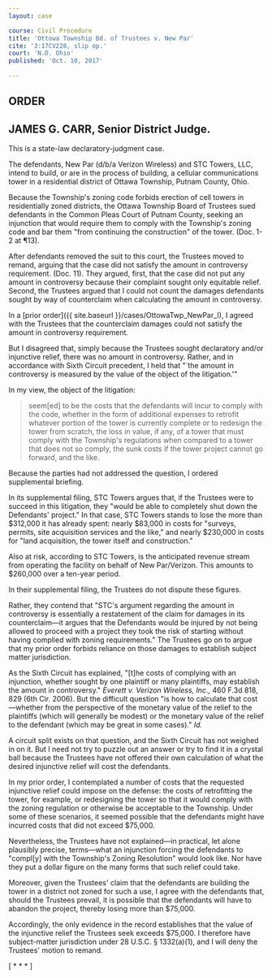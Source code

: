 ```yaml
---
layout: case

course: Civil Procedure 
title: 'Ottowa Township Bd. of Trustees v. New Par'
cite: '3:17CV228, slip op.'
court: 'N.D. Ohio'
published: 'Oct. 10, 2017'
    
---
```


## ORDER

## JAMES G. CARR, Senior District Judge.

This is a state-law declaratory-judgment case.

The defendants, New Par (d/b/a Verizon Wireless) and STC Towers, LLC, intend to build, or are in the process of building, a cellular communications tower in a residential district of Ottawa Township, Putnam County, Ohio.

Because the Township's zoning code forbids erection of cell towers in residentially zoned districts, the Ottawa Township Board of Trustees sued defendants in the Common Pleas Court of Putnam County, seeking an injunction that would require them to comply with the Township's zoning code and bar them "from continuing the construction" of the tower. (Doc. 1-2 at ¶13).

After defendants removed the suit to this court, the Trustees moved to remand, arguing that the case did not satisfy the amount in controversy requirement. (Doc. 11). They argued, first, that the case did not put any amount in controversy because their complaint sought only equitable relief. Second, the Trustees argued that I could not count the damages defendants sought by way of counterclaim when calculating the amount in controversy.

In a [prior order]({{ site.baseurl }}/cases/OttowaTwp_NewPar_I), I agreed with the Trustees that the counterclaim damages could not satisfy the amount in controversy requirement. 

But I disagreed that, simply because the Trustees sought declaratory and/or injunctive relief, there was no amount in controversy. Rather, and in accordance with Sixth Circuit precedent, I held that "`the amount in controversy is measured by the value of the object of the litigation.'" 

In my view, the object of the litigation:

> seem[ed] to be the costs that the defendants will incur to comply with the code, whether in the form of additional expenses to retrofit whatever portion of the tower is currently complete or to redesign the tower from scratch, the loss in value, if any, of a tower that must comply with the Township's regulations when compared to a tower that does not so comply, the sunk costs if the tower project cannot go forward, and the like.

Because the parties had not addressed the question, I ordered supplemental briefing.

In its supplemental filing, STC Towers argues that, if the Trustees were to succeed in this litigation, they "would be able to completely shut down the Defendants' project." In that case, STC Towers stands to lose the more than $312,000 it has already spent: nearly $83,000 in costs for "surveys, permits, site acquisition services and the like," and nearly $230,000 in costs for "land acquisition, the tower itself and construction." 

Also at risk, according to STC Towers, is the anticipated revenue stream from operating the facility on behalf of New Par/Verizon. This amounts to $260,000 over a ten-year period. 

In their supplemental filing, the Trustees do not dispute these figures.

Rather, they contend that "STC's argument regarding the amount in controversy is essentially a restatement of the claim for damages in its counterclaim—it argues that the Defendants would be injured by not being allowed to proceed with a project they took the risk of starting without having complied with zoning requirements." The Trustees go on to argue that my prior order forbids reliance on those damages to establish subject matter jurisdiction.

As the Sixth Circuit has explained, "[t]he costs of complying with an injunction, whether sought by one plaintiff or many plaintiffs, may establish the amount in controversy." _Everett v. Verizon Wireless, Inc.,_ 460 F.3d 818, 829 (6th Cir. 2006). But the difficult question "is how to calculate that cost—whether from the perspective of the monetary value of the relief to the plaintiffs (which will generally be modest) or the monetary value of the relief to the defendant (which may be great in some cases)." _Id._

A circuit split exists on that question, and the Sixth Circuit has not weighed in on it. But I need not try to puzzle out an answer or try to find it in a crystal ball because the Trustees have not offered their own calculation of what the desired injunctive relief will cost the defendants. 

In my prior order, I contemplated a number of costs that the requested injunctive relief could impose on the defense: the costs of retrofitting the tower, for example, or redesigning the tower so that it would comply with the zoning regulation or otherwise be acceptable to the Township. Under some of these scenarios, it seemed possible that the defendants might have incurred costs that did not exceed $75,000.

Nevertheless, the Trustees have not explained—in practical, let alone plausibly precise, terms—what an injunction forcing the defendants to "compl[y] with the Township's Zoning Resolution" would look like. Nor have they put a dollar figure on the many forms that such relief could take.

Moreover, given the Trustees' claim that the defendants are building the tower in a district not zoned for such a use, I agree with the defendants that, should the Trustees prevail, it is possible that the defendants will have to abandon the project, thereby losing more than $75,000. 

Accordingly, the only evidence in the record establishes that the value of the injunctive relief the Trustees seek exceeds $75,000. I therefore have subject-matter jurisdiction under 28 U.S.C. § 1332(a)(1), and I will deny the Trustees' motion to remand.

[ * * * ]